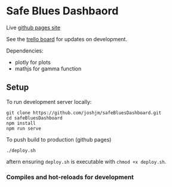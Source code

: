 # Safe Blues Dashbaord

Live [github pages site](https://joshjm.github.io/safeBluesDashboard/)

See the [trello board](https://trello.com/b/zOFm4RfY/safeblues-dashboard) for updates on development. 

Dependencies:
- plotly for plots
- mathjs for gamma function

## Setup
To run development server locally:
```
git clone https://github.com/joshjm/safeBluesDashboard.git
cd safeBluesDashboard
npm install
npm run serve
```

To push build to production (github pages)
```
./deploy.sh
```
aftern ensuring `deploy.sh` is executable with `chmod +x deploy.sh`.

### Compiles and hot-reloads for development
```
```
